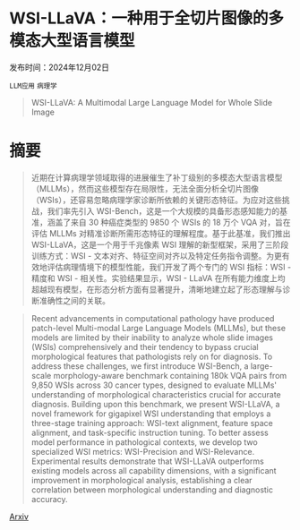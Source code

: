 # WSI-LLaVA：一种用于全切片图像的多模态大型语言模型

发布时间：2024年12月02日

`LLM应用` `病理学`

> WSI-LLaVA: A Multimodal Large Language Model for Whole Slide Image

# 摘要

> 近期在计算病理学领域取得的进展催生了补丁级别的多模态大型语言模型（MLLMs），然而这些模型存在局限性，无法全面分析全切片图像（WSIs），还容易忽略病理学家诊断所依赖的关键形态特征。为应对这些挑战，我们率先引入 WSI-Bench，这是一个大规模的具备形态感知能力的基准，涵盖了来自 30 种癌症类型的 9850 个 WSIs 的 18 万个 VQA 对，旨在评估 MLLMs 对精准诊断所需形态特征的理解程度。基于此基准，我们推出 WSI-LLaVA，这是一个用于千兆像素 WSI 理解的新型框架，采用了三阶段训练方式：WSI - 文本对齐、特征空间对齐以及特定任务指令调整。为更有效地评估病理情境下的模型性能，我们开发了两个专门的 WSI 指标：WSI - 精度和 WSI - 相关性。实验结果显示，WSI - LLaVA 在所有能力维度上均超越现有模型，在形态分析方面有显著提升，清晰地建立起了形态理解与诊断准确性之间的关联。

> Recent advancements in computational pathology have produced patch-level Multi-modal Large Language Models (MLLMs), but these models are limited by their inability to analyze whole slide images (WSIs) comprehensively and their tendency to bypass crucial morphological features that pathologists rely on for diagnosis. To address these challenges, we first introduce WSI-Bench, a large-scale morphology-aware benchmark containing 180k VQA pairs from 9,850 WSIs across 30 cancer types, designed to evaluate MLLMs' understanding of morphological characteristics crucial for accurate diagnosis. Building upon this benchmark, we present WSI-LLaVA, a novel framework for gigapixel WSI understanding that employs a three-stage training approach: WSI-text alignment, feature space alignment, and task-specific instruction tuning. To better assess model performance in pathological contexts, we develop two specialized WSI metrics: WSI-Precision and WSI-Relevance. Experimental results demonstrate that WSI-LLaVA outperforms existing models across all capability dimensions, with a significant improvement in morphological analysis, establishing a clear correlation between morphological understanding and diagnostic accuracy.

[Arxiv](https://arxiv.org/abs/2412.02141)